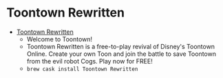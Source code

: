 # Toontown Rewritten
- [Toontown Rewritten](https://www.toontownrewritten.com/)
  -  Welcome to Toontown!
  - Toontown Rewritten is a free-to-play revival of Disney's Toontown Online. Create your own Toon and join the battle to save Toontown from the evil robot Cogs. Play now for FREE!
  - `brew cask install Toontown Rewritten`
